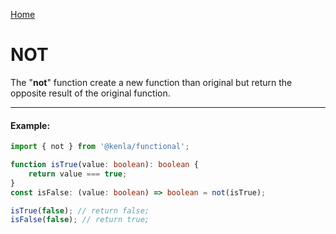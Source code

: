 [Home](./../../README.md)

# NOT

The "**not**" function create a new function than original but return the opposite result of the original function.

---

#### Example:

```typescript
import { not } from '@kenla/functional';

function isTrue(value: boolean): boolean {
    return value === true;
}
const isFalse: (value: boolean) => boolean = not(isTrue);

isTrue(false); // return false;
isFalse(false); // return true;
```
